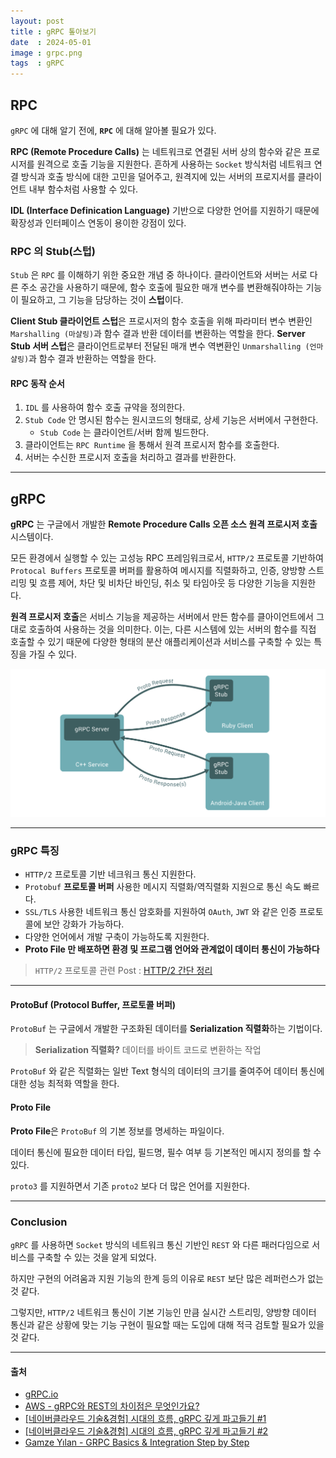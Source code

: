 ```yaml
---
layout: post
title : gRPC 톺아보기
date  : 2024-05-01
image : grpc.png
tags  : gRPC
---
```



## RPC

`gRPC` 에 대해 알기 전에, **`RPC`** 에 대해 알아볼 필요가 있다.

**RPC (Remote Procedure Calls)** 는 네트워크로 연결된 서버 상의 함수와 같은 프로시저를 원격으로 호출 기능을 지원한다.
흔하게 사용하는 `Socket` 방식처럼 네트워크 연결 방식과 호출 방식에 대한 고민을 덜어주고, 원격지에 있는 서버의 프로지서를 클라이언트 내부 함수처럼 사용할 수 있다.

**IDL (Interface Definication Language)** 기반으로 다양한 언어를 지원하기 때문에 확장성과 인터페이스 연동이 용이한 강점이 있다.

### RPC 의 Stub(스텁)

`Stub` 은 `RPC` 를 이해하기 위한 중요한 개념 중 하나이다.
클라이언트와 서버는 서로 다른 주소 공간을 사용하기 때문에, 함수 호출에 필요한 매개 변수를 변환해줘야하는 기능이 필요하고, 그 기능을 담당하는 것이 **스텁**이다.

**Client Stub 클라이언트 스텁**은 프로시저의 함수 호출을 위해 파라미터 변수 변환인 `Marshalling (마샬링)`과 함수 결과 반환 데이터를 변환하는 역할을 한다.
**Server Stub 서버 스텁**은 클라이언트로부터 전달된 매개 변수 역변환인 `Unmarshalling (언마샬링)`과 함수 결과 반환하는 역할을 한다.

#### RPC 동작 순서

1. `IDL` 를 사용하여 함수 호출 규약을 정의한다.
2. `Stub Code` 안 명시된 함수는 원시코드의 형태로, 상세 기능은 서버에서 구현한다.
    - `Stub Code` 는 클라이언트/서버 함께 빌드한다.
3. 클라이언트는 `RPC Runtime` 을 통해서 원격 프로시저 함수를 호출한다.
4. 서버는 수신한 프로시저 호출을 처리하고 결과를 반환한다.

---

## gRPC

**gRPC** 는 구글에서 개발한 **Remote Procedure Calls 오픈 소스 원격 프로시저 호출** 시스템이다.

모든 환경에서 실행할 수 있는 고성능 RPC 프레임워크로서, `HTTP/2` 프로토콜 기반하여 `Protocal Buffers` 프로토콜 버퍼를 활용하여
메시지를 직렬화하고, 인증, 양방향 스트리밍 및 흐름 제어, 차단 및 비차단 바인딩, 취소 및 타임아웃 등 다양한 기능을 지원한다.

**원격 프로시저 호출**은 서비스 기능을 제공하는 서버에서 만든 함수를 클아이언트에서 그대로 호출하여 사용하는 것을 의미한다.
이는, 다른 시스템에 있는 서버의 함수를 직접 호출할 수 있기 때문에 다양한 형태의 분산 애플리케이션과 서비스를 구축할 수 있는 특징을 가질 수 있다.

![gRPC Concept](/images/grpc-01.png)

---

### gRPC 특징

- `HTTP/2` 프로토콜 기반 네크워크 통신 지원한다.
- `Protobuf` **프로토콜 버퍼** 사용한 메시지 직렬화/역직렬화 지원으로 통신 속도 빠르다.
- `SSL/TLS` 사용한 네트워크 통신 암호화를 지원하여 `OAuth`, `JWT` 와 같은 인증 프로토콜에 보안 강화가 가능하다.
- 다양한 언어에서 개발 구축이 가능하도록 지원한다.
- **Proto File 만 배포하면 환경 및 프로그램 언어와 관계없이 데이터 통신이 가능하다**

> `HTTP/2` 프로토콜 관련 Post : [HTTP/2 간단 정리](/2024/05/02/http2)

---

#### ProtoBuf (Protocol Buffer, 프로토콜 버퍼)

`ProtoBuf` 는 구글에서 개발한 구조화된 데이터를 **Serialization 직렬화**하는 기법이다.

> **Serialization 직렬화?** 데이터를 바이트 코드로 변환하는 작업

`ProtoBuf` 와 같은 직렬화는 일반 Text 형식의 데이터의 크기를 줄여주어 데이터 통신에 대한 성능 최적화 역할을 한다.

#### Proto File

**Proto File**은 `ProtoBuf` 의 기본 정보를 명세하는 파일이다.

데이터 통신에 필요한 데이터 타입, 필드명, 필수 여부 등 기본적인 메시지 정의를 할 수 있다.

`proto3` 를 지원하면서 기존 `proto2` 보다 더 많은 언어를 지원한다.

---

### Conclusion

`gRPC` 를 사용하면 `Socket` 방식의 네트워크 통신 기반인 `REST` 와 다른 패러다임으로 서비스를 구축할 수 있는 것을 알게 되었다.

하지만 구현의 어려움과 지원 기능의 한계 등의 이유로 `REST` 보단 많은 레퍼런스가 없는 것 같다.

그렇지만, `HTTP/2` 네트워크 통신이 기본 기능인 만큼 실시간 스트리밍, 양방향 데이터 통신과 같은 상황에 맞는 기능 구현이 필요할 때는 도입에 대해
적극 검토할 필요가 있을 것 같다.

---

#### 출처

- [gRPC.io](https://grpc.io/)
- [AWS - gRPC와 REST의 차이점은 무엇인가요?](https://aws.amazon.com/ko/compare/the-difference-between-grpc-and-rest/)
- [[네이버클라우드 기술&경험] 시대의 흐름, gRPC 깊게 파고들기 #1](https://medium.com/p/39e97cb3460)
- [[네이버클라우드 기술&경험] 시대의 흐름, gRPC 깊게 파고들기 #2](https://medium.com/p/b01d390a7190)
- [Gamze Yılan - GRPC Basics & Integration Step by Step](https://medium.com/nerd-for-tech/grpc-basics-integration-step-by-step-a63a4aab5ba0)